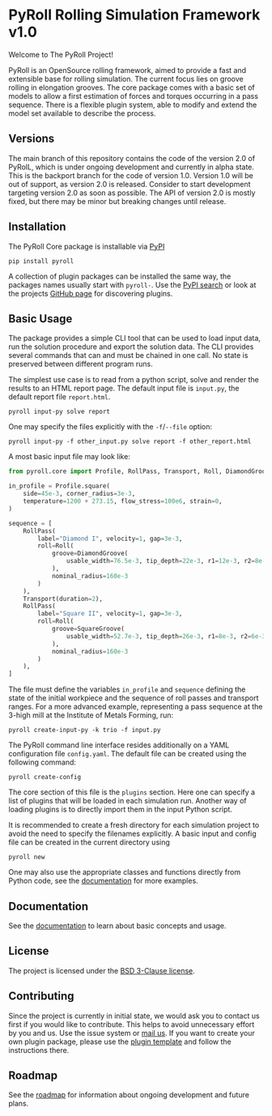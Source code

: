 # PyRoll Rolling Simulation Framework v1.0

Welcome to The PyRoll Project!

PyRoll is an OpenSource rolling framework, aimed to provide a fast and extensible base for rolling simulation.
The current focus lies on groove rolling in elongation grooves.
The core package comes with a basic set of models to allow a first estimation of forces and torques occurring in a pass
sequence.
There is a flexible plugin system, able to modify and extend the model set available to describe the process.

## Versions

The main branch of this repository contains the code of the version 2.0 of PyRolL, which is under ongoing development and currently in alpha state.
This is the backport branch for the code of version 1.0.
Version 1.0 will be out of support, as version 2.0 is released.
Consider to start development targeting version 2.0 as soon as possible.
The API of version 2.0 is mostly fixed, but there may be minor but breaking changes until release.

## Installation

The PyRoll Core package is installable via [PyPI](https://pypi.org)

```shell
pip install pyroll
```

A collection of plugin packages can be installed the same way, the packages names usually start with `pyroll-`.
Use the [PyPI search](https://pypi.org/search/?q=pyroll) or look at the
projects [GitHub page](https://github.com/pyroll-project) for discovering plugins.

## Basic Usage

The package provides a simple CLI tool that can be used to load input data, run the solution procedure and export the
solution data.
The CLI provides several commands that can and must be chained in one call.
No state is preserved between different program runs.

The simplest use case is to read from a python script, solve and render the results to an HTML report page.
The default input file is `input.py`, the default report file `report.html`.

```shell
pyroll input-py solve report
```

One may specify the files explicitly with the `-f`/`--file` option:

```shell
pyroll input-py -f other_input.py solve report -f other_report.html
```

A most basic input file may look like:

```python
from pyroll.core import Profile, RollPass, Transport, Roll, DiamondGroove, SquareGroove

in_profile = Profile.square(
    side=45e-3, corner_radius=3e-3,
    temperature=1200 + 273.15, flow_stress=100e6, strain=0,
)

sequence = [
    RollPass(
        label="Diamond I", velocity=1, gap=3e-3,
        roll=Roll(
            groove=DiamondGroove(
                usable_width=76.5e-3, tip_depth=22e-3, r1=12e-3, r2=8e-3
            ),
            nominal_radius=160e-3
        )
    ),
    Transport(duration=2),
    RollPass(
        label="Square II", velocity=1, gap=3e-3,
        roll=Roll(
            groove=SquareGroove(
                usable_width=52.7e-3, tip_depth=26e-3, r1=8e-3, r2=6e-3
            ),
            nominal_radius=160e-3
        )
    ),
]
```

The file must define the variables `in_profile` and `sequence` defining the state of the initial workpiece and the
sequence of roll passes and transport ranges.
For a more advanced example, representing a pass sequence at the 3-high mill at the Institute of Metals Forming, run:

```shell
pyroll create-input-py -k trio -f input.py
```

The PyRoll command line interface resides additionally on a YAML configuration file `config.yaml`.
The default file can be created using the following command:

```shell
pyroll create-config
```

The core section of this file is the `plugins` section.
Here one can specify a list of plugins that will be loaded in each simulation run.
Another way of loading plugins is to directly import them in the input Python script.

It is recommended to create a fresh directory for each simulation project to avoid the need to specify the filenames explicitly.
A basic input and config file can be created in the current directory using 

```shell
pyroll new
```

One may also use the appropriate classes and functions directly from Python code, see
the [documentation](https://pyroll.readthedocs.io/en/latest) for more examples.

## Documentation

See the [documentation](https://pyroll.readthedocs.io/en/latest) to learn about basic concepts and
usage.

## License

The project is licensed under the [BSD 3-Clause license](LICENSE).

## Contributing

Since the project is currently in initial state, we would ask you to contact us first if you would like to contribute.
This helps to avoid unnecessary effort by you and us. Use the issue system
or [mail us](mailto:kalibrierzentrum@imf.tu-freiberg.de). If you want to create your own plugin package, please use
the [plugin template](https://github.com/pyroll-project/pyroll-plugin-template) and follow the instructions there.

## Roadmap

See the [roadmap](ROADMAP.md) for information about ongoing development and future plans.